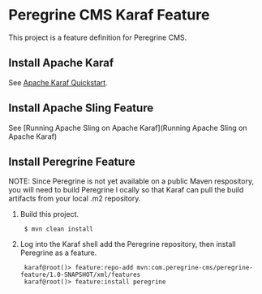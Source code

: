 # Peregrine CMS Karaf Feature

This project is a feature definition for Peregrine CMS.

## Install Apache Karaf

See [Apache Karaf Quickstart](https://karaf.apache.org/manual/latest/quick-start.html).

## Install Apache Sling Feature

See [Running Apache Sling on Apache Karaf](Running Apache Sling on Apache Karaf)

## Install Peregrine Feature

NOTE: Since Peregrine is not yet available on a public Maven respository, you will need to build Peregrine l
ocally so that Karaf can pull the build artifacts from your local .m2 repository.

1. Build this project.

        $ mvn clean install

2. Log into the Karaf shell add the Peregrine repository, then install Peregrine as a feature.

        karaf@root()> feature:repo-add mvn:com.peregrine-cms/peregrine-feature/1.0-SNAPSHOT/xml/features
        karaf@root()> feature:install peregrine

